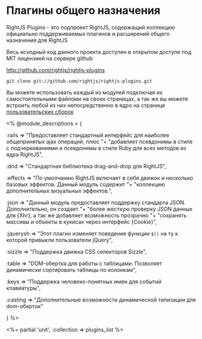 # Плагины общего назначения

RightJS Plugins - это подпроект RightJS, содержащий коллекцию официально поддерживаемых
плагинов и расширений общего назначения для RightJS

Весь исходный код данного проекта доступен в открытом доступе под MIT лицензией на
сервере github

<http://github.com/rightjs/rightjs-plugins>

`git clone git://github.com/rightjs/rightjs-plugins.git`

Вы можете использовать каждый из модулей подключая их самостоятельными файломи на своих
страницах, а так же вы можете встроить любой из них непосредственно в ядро на странице
[пользовательских сборок](<%= builds_path %>)

<%
@module_descriptions = {

  :rails    => "Предоставляет стандартный интерфейс для наиболее общепринятых ajax операций, плюс "+
               "добавляет псевдонимы в стиле с подчеркиваниями и псевдонимы в стиле Ruby для всех методов из ядра RightJS",

  :dnd      => "Стандартная библиотека drag-and-drop для RightJS",

  :effects  => "По умолчанию RightJS включает в себя движок и несколько базовых эффектов. Данный модуль содержит "+
                "коллекцию дополнительных визуальных эффектов.",

  :json     => "Данный модуль предоставляет поддержку стандарта JSON. Дополнительно, он создает "+
               "более жесткую проверку JSON данных для {Xhr}, а так же добавляет возможность прозрачно "+
               "сохранять массивы и объекты в кукисах через интерфейс {Cookie}",

  :jquerysh => "Этот плагин изменяет поведение функции `$()` на ту к которой привыкли пользователи jQuery",

  :sizzle   => "Поддержка движка CSS селекторов Sizzle",

  :table    => "DOM-обертка для работы с таблицами. Позволяет динамически сортировать таблицы по колонкам",

  :keys     => "Поддержка человеко-понятных имен для событий клавиатуры",

  :casting  => "Дополнительные возможности динамической типизации для dom-оберток"

}
%>

<%= partial 'unit', :collection => plugins_list %>
